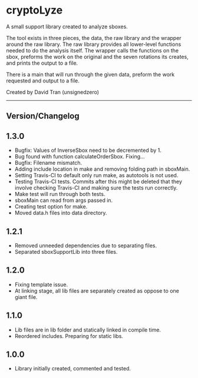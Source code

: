 # cryptoLyze #

A small support library created to analyze sboxes.

The tool exists in three pieces, the data, the raw library and the wrapper
around the raw library. The raw library provides all lower-level functions
needed to do the analysis itself. The wrapper calls the functions on the sbox,
preforms the work on the original and the seven rotations its creates, and
prints the output to a file.

There is a main that will run through the given data, preform the work
requested and output to a file.

Created by David Tran (unsignedzero)

* * * *

## Version/Changelog #

## 1.3.0 #
* Bugfix: Values of InverseSbox need to be decremented by 1.
* Bug found with function calculateOrderSbox. Fixing...
* Bugfix: Filename mismatch.
* Adding include location in make and removing folding path in sboxMain.
* Setting Travis-CI to default only run make, as autotools is not used.
* Testing Travis-CI tests. Commits after this might be deleted that they involve
  checking Travis-CI and making sure the tests run correctly.
* Make test will run through both tests.
* sboxMain can read from args passed in.
* Creating test option for make.
* Moved data.h files into data directory.

## 1.2.1 #
* Removed unneeded dependencies due to separating files.
* Separated sboxSupportLib into three files.

## 1.2.0 #
* Fixing template issue.
* At linking stage, all lib files are separately created as oppose to one giant file.

## 1.1.0 #
* Lib files are in lib folder and statically linked in compile time.
* Reordered includes. Preparing for static libs.

## 1.0.0 #
* Library initially created, commented and tested.

